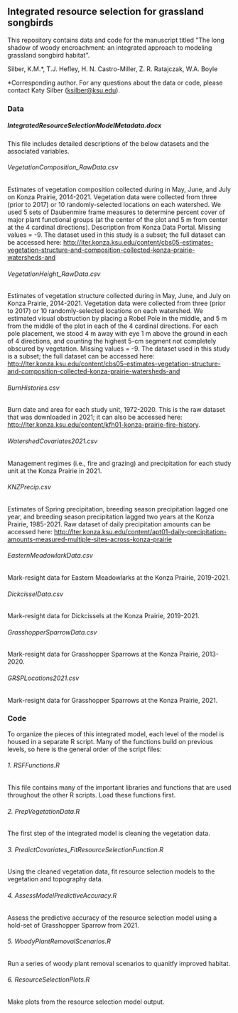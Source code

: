 ## Integrated resource selection for grassland songbirds
This repository contains data and code for the manuscript titled "The long shadow of woody encroachment: an integrated approach to modeling grassland songbird habitat".

Silber, K.M.*, T.J. Hefley, H. N. Castro-Miller, Z. R. Ratajczak, W.A. Boyle 

*Corresponding author. For any questions about the data or code, please contact Katy Silber (ksilber@ksu.edu).


### Data

##### IntegratedResourceSelectionModelMetadata.docx
This file includes detailed descriptions of the below datasets and the associated variables.

###### VegetationComposition_RawData.csv
Estimates of vegetation composition collected during in May, June, and July on Konza Prairie, 2014-2021. Vegetation data were collected from three (prior to 2017) or 10 randomly-selected locations on each watershed. We used 5 sets of Daubenmire frame measures to determine percent cover of major plant functional groups (at the center of the plot and 5 m from center at the 4 cardinal directions). Description from Konza Data Portal. Missing values = -9. The dataset used in this study is a subset; the full dataset can be accessed here: http://lter.konza.ksu.edu/content/cbs05-estimates-vegetation-structure-and-composition-collected-konza-prairie-watersheds-and
###### VegetationHeight_RawData.csv
Estimates of vegetation structure collected during in May, June, and July on Konza Prairie, 2014-2021. Vegetation data were collected from three (prior to 2017) or 10 randomly-selected locations on each watershed. We estimated visual obstruction by placing a Robel Pole in the middle, and 5 m from the middle of the plot in each of the 4 cardinal directions. For each pole placement, we stood 4 m away with eye 1 m above the ground in each of 4 directions, and counting the highest 5-cm segment not completely obscured by vegetation. Missing values = -9. The dataset used in this study is a subset; the full dataset can be accessed here: http://lter.konza.ksu.edu/content/cbs05-estimates-vegetation-structure-and-composition-collected-konza-prairie-watersheds-and
###### BurnHistories.csv
Burn date and area for each study unit, 1972-2020. This is the raw dataset that was downloaded in 2021; it can also be accessed here: http://lter.konza.ksu.edu/content/kfh01-konza-prairie-fire-history.
###### WatershedCovariates2021.csv
Management regimes (i.e., fire and grazing) and precipitation for each study unit at the Konza Prairie in 2021.
###### KNZPrecip.csv
Estimates of Spring precipitation, breeding season precipitation lagged one year, and breeding season precipitation lagged two years at the Konza Prairie, 1985-2021. Raw dataset of daily precipitation amounts can be accessed here: http://lter.konza.ksu.edu/content/apt01-daily-precipitation-amounts-measured-multiple-sites-across-konza-prairie
###### EasternMeadowlarkData.csv
Mark-resight data for Eastern Meadowlarks at the Konza Prairie, 2019-2021.
###### DickcisselData.csv
Mark-resight data for Dickcissels at the Konza Prairie, 2019-2021.
###### GrasshopperSparrowData.csv
Mark-resight data for Grasshopper Sparrows at the Konza Prairie, 2013-2020.
###### GRSPLocations2021.csv
Mark-resight data for Grasshopper Sparrows at the Konza Prairie, 2021.

### Code

To organize the pieces of this integrated model, each level of the model is housed in a separate R script. Many of the functions build on previous levels, so here is the general order of the script files:

###### 1. RSFFunctions.R
This file contains many of the important libraries and functions that are used throughout the other R scripts. Load these functions first. 
###### 2. PrepVegetationData.R
The first step of the integrated model is cleaning the vegetation data. 
###### 3. PredictCovariates_FitResourceSelectionFunction.R
Using the cleaned vegetation data, fit resource selection models to the vegetation and topography data.
###### 4. AssessModelPredictiveAccuracy.R
Assess the predictive accuracy of the resource selection model using a hold-set of Grasshopper Sparrow from 2021.
###### 5. WoodyPlantRemovalScenarios.R
Run a series of woody plant removal scenarios to quanitfy improved habitat.
###### 6. ResourceSelectionPlots.R
Make plots from the resource selection model output.
